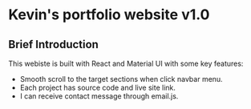 # Kevin's portfolio website v1.0

## Brief Introduction

This webiste is built with React and Material UI with some key features:

- Smooth scroll to the target sections when click navbar menu.
- Each project has source code and live site link.
- I can receive contact message through email.js.

